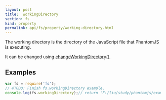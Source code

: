 ```yaml
---
layout: post
title:  workingDirectory
section: fs
kind: property
permalink: api/fs/property/working-directory.html
---
```

The working directory is the directory of the JavaScript file that PhantomJS is executing.

It can be changed using [changeWorkingDirectory()](http://phantomjs.org/api/fs/method/change-working-directory.html).

## Examples

```javascript
var fs = require('fs');
// @TODO: Finish fs.workingDirectory example.
console.log(fs.workingDirectory);// return "F:/liu/study/phantomjs/examples"(the directory the file exsit)


```





